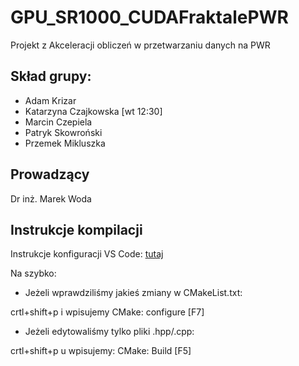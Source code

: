 # GPU_SR1000_CUDAFraktalePWR
Projekt z Akceleracji obliczeń w przetwarzaniu danych na PWR
## Skład grupy:

- Adam Krizar
- Katarzyna Czajkowska [wt 12:30]
- Marcin Czepiela
- Patryk Skowroński
- Przemek Mikluszka

## Prowadzący
Dr inż. Marek Woda

## Instrukcje kompilacji

Instrukcje konfiguracji VS Code: [tutaj](https://code.visualstudio.com/docs/cpp/cmake-linux)

Na szybko:

* Jeżeli wprawdziliśmy jakieś zmiany w CMakeList.txt:

crtl+shift+p i wpisujemy CMake: configure [F7]

* Jeżeli edytowaliśmy tylko pliki .hpp/.cpp:

crtl+shift+p u wpisujemy: CMake: Build [F5]
